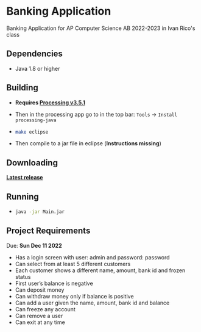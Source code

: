 # Banking Application

Banking Application for AP Computer Science AB 2022-2023 in Ivan Rico's class

## Dependencies

- Java 1.8 or higher

## Building

- **Requires [Processing v3.5.1](https://processing.org/download)**
- Then in the processing app go to in the top bar: `Tools` -> `Install processing-java`
- ```bash
  make eclipse
  ```

- Then compile to a jar file in eclipse (**Instructions missing**)

## Downloading

**[Latest release](https://github.com/luis-c465/BankApp/releases/latest)**

## Running

- ```bash
  java -jar Main.jar
  ```

## Project Requirements

Due: **Sun Dec 11 2022**

- Has a login screen with user: admin and password: password
- Can select from at least 5 different customers
- Each customer shows a different name, amount, bank id and frozen status
- First user’s balance is negative
- Can deposit money
- Can withdraw money only if balance is positive
- Can add a user given the name, amount, bank id and balance
- Can freeze any account
- Can remove a user
- Can exit at any time
